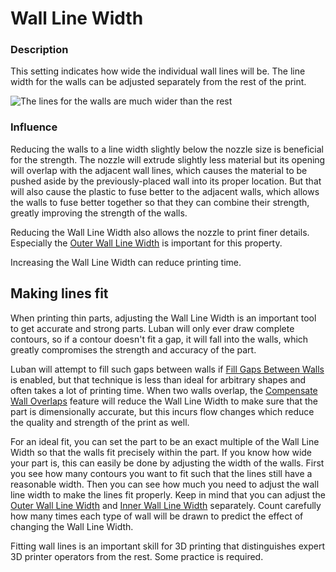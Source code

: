 Wall Line Width
====
### **Description**
This setting indicates how wide the individual wall lines will be. The line width for the walls can be adjusted separately from the rest of the print. 

![The lines for the walls are much wider than the rest](../images/wall_line_width.png)

### **Influence**
Reducing the walls to a line width slightly below the nozzle size is beneficial for the strength. The nozzle will extrude slightly less material but its opening will overlap with the adjacent wall lines, which causes the material to be pushed aside by the previously-placed wall into its proper location. But that will also cause the plastic to fuse better to the adjacent walls, which allows the walls to fuse better together so that they can combine their strength, greatly improving the strength of the walls.

Reducing the Wall Line Width also allows the nozzle to print finer details. Especially the [Outer Wall Line Width](wall_line_width_0.md) is important for this property.

Increasing the Wall Line Width can reduce printing time. 

Making lines fit
----
When printing thin parts, adjusting the Wall Line Width is an important tool to get accurate and strong parts. Luban will only ever draw complete contours, so if a contour doesn't fit a gap, it will fall into the walls, which greatly compromises the strength and accuracy of the part.

Luban will attempt to fill such gaps between walls if [Fill Gaps Between Walls](../shell/fill_perimeter_gaps.md) is enabled, but that technique is less than ideal for arbitrary shapes and often takes a lot of printing time. When two walls overlap, the [Compensate Wall Overlaps](../shell/travel_compensate_overlapping_walls_enabled.md) feature will reduce the Wall Line Width to make sure that the part is dimensionally accurate, but this incurs flow changes which reduce the quality and strength of the print as well.

For an ideal fit, you can set the part to be an exact multiple of the Wall Line Width so that the walls fit precisely within the part. If you know how wide your part is, this can easily be done by adjusting the width of the walls. First you see how many contours you want to fit such that the lines still have a reasonable width. Then you can see how much you need to adjust the wall line width to make the lines fit properly. Keep in mind that you can adjust the [Outer Wall Line Width](wall_line_width_0.md) and [Inner Wall Line Width](wall_line_width_x.md) separately. Count carefully how many times each type of wall will be drawn to predict the effect of changing the Wall Line Width.

Fitting wall lines is an important skill for 3D printing that distinguishes expert 3D printer operators from the rest. Some practice is required.